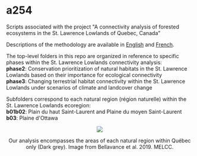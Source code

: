 # a254
Scripts associated with the project "A connectivity analysis of forested ecosystems in the St. Lawrence Lowlands of Quebec, Canada"

Descriptions of the methodology are available in [English](https://quebio.ca/en/connectivity_report) and [French](https://quebio.ca/fr/rapport_connectivite).<br />

The top-level folders in this repo are organized in reference to specific phases within the St. Lawrence Lowlands connectivity analysis:<br />
**phase2**: Conservation prioritization of natural habitats in the St. Lawrence Lowlands based on their importance for ecological connectivity<br />
**phase3**: Changing terrestrial habitat connectivity within the St. Lawrence Lowlands under scenarios of climate and landcover change<br />

Subfolders correspond to each natural region (région naturelle) within the St. Lawrence Lowlands ecoregion:<br />
**b01b02**: Plain du haut Saint-Laurent and Plaine du moyen Saint-Laurent<br />
**b03**: Plaine d'Ottawa

<p align="center">
  <img src="https://i.imgur.com/2tjeLfl.png"/>
 </p>
<p align="center">Our analysis encompasses the areas of each natural region within Québec only (Dark grey). Image from Bellavance et al. 2019. MELCC.
   </p>
